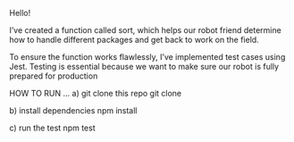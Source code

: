 Hello!

I’ve created a function called sort, which helps our robot friend determine how to handle different packages and get back to work on the field. 

To ensure the function works flawlessly, I’ve implemented test cases using Jest. Testing is essential because we want to make sure our robot is fully prepared for production


HOW TO RUN ...
a) git clone this repo
git clone <repo-url>

b) install dependencies
npm install 

c) run the test
npm test 